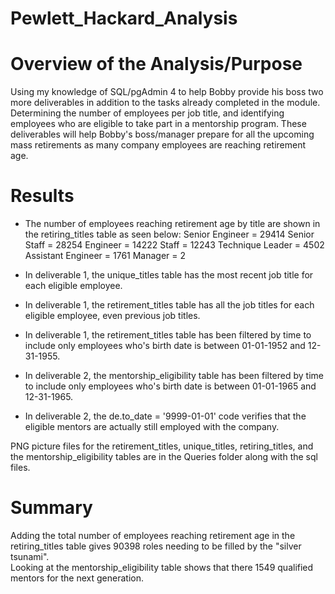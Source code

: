 # Pewlett_Hackard_Analysis

# Overview of the Analysis/Purpose
Using my knowledge of SQL/pgAdmin 4 to help Bobby provide his boss two more deliverables in addition to the tasks already completed in the module.  Determining the number of employees per job title, and identifying employees who are eligible to take part in a mentorship program.  These deliverables will help Bobby's boss/manager prepare for all the upcoming mass retirements as many company employees are reaching retirement age.

# Results
 - The number of employees reaching retirement age by title are shown in the retiring_titles table as seen below:
        Senior Engineer = 29414
        Senior Staff = 28254
        Engineer = 14222
        Staff = 12243
        Technique Leader = 4502
        Assistant Engineer = 1761
        Manager = 2

 - In deliverable 1, the unique_titles table has the most recent job title for each eligible employee.
 - In deliverable 1, the retirement_titles table has all the job titles for each eligible employee, even previous job titles.
 - In deliverable 1, the retirement_titles table has been filtered by time to include only employees who's birth date is between 01-01-1952 and 12-31-1955.
 - In deliverable 2, the mentorship_eligibility table has been filtered by time to include only employees who's birth date is between 01-01-1965 and 12-31-1965.
 - In deliverable 2, the de.to_date = '9999-01-01' code verifies that the eligible mentors are actually still employed with the company.

 PNG picture files for the retirement_titles, unique_titles, retiring_titles, and the mentorship_eligibility tables are in the Queries folder along with the sql files.

 # Summary
Adding the total number of employees reaching retirement age in the retiring_titles table gives 90398 roles needing to be filled by the "silver tsunami".  
Looking at the mentorship_eligibility table shows that there 1549 qualified mentors for the next generation.


